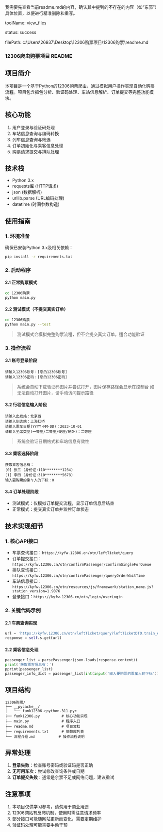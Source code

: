 


          
我需要先查看当前readme.md的内容，确认其中提到的不存在的内容（如“东邪”）具体位置，以便进行精准删除和重写。
        
            
toolName: view_files
            
status: success
          
            
filePath: c:\Users\26937\Desktop\12306购票项目\12306购票\readme.md
          
### 12306爬虫购票项目 README

## 项目简介

本项目是一个基于Python的12306购票爬虫，通过模拟用户操作实现自动化购票流程。项目包含抓包分析、验证码处理、车站信息解析、订单提交等完整功能模块。

## 核心功能
1. 用户登录与验证码处理
2. 车站信息查询与编码转换
3. 列车信息查询与筛选
4. 订单初始化与乘客信息处理
5. 购票请求提交与排队处理

## 技术栈
- Python 3.x
- requests库 (HTTP请求)
- json (数据解析)
- urllib.parse (URL编码处理)
- datetime (时间参数构造)

## 使用指南

### 1. 环境准备
确保已安装Python 3.x及相关依赖：
```bash
pip install -r requirements.txt
```

### 2. 启动程序

#### 2.1 正常购票模式
```bash
cd 12306购票
python main.py
```

#### 2.2 测试模式（不提交真实订单）
```bash
cd 12306购票
python main.py --test
```
> 测试模式会模拟完整购票流程，但不会提交真实订单，适合功能验证

### 3. 操作流程

#### 3.1 账号登录阶段
```
请输入12306账号：[您的12306账号]
请输入12306密码：[您的12306密码]
```
> 系统会自动下载验证码图片并尝试打开，图片保存路径会显示在控制台
> 如无法自动打开图片，请手动访问提示路径

#### 3.2 行程信息输入阶段
```
请输入出发站：北京西
请输入到达站：上海虹桥
请输入乘车日期(YYYY-MM-DD)：2023-10-01
请输入坐席类型(一等座/二等座/硬座/硬卧)：二等座
```
> 系统会验证日期格式和车站信息有效性

#### 3.3 乘客选择阶段
```
获取乘客信息有：
[0] 张三 (身份证:110********1234)
[1] 李四 (身份证:310********5678)
输入要购票的乘车人的下标：0
```

#### 3.4 订单处理阶段
- 测试模式：仅模拟订单提交流程，显示订单信息后结束
- 正常模式：提交真实订单并监控订单状态

## 技术实现细节

### 1. 核心API接口
- 车票查询接口：`https://kyfw.12306.cn/otn/leftTicket/query`
- 订单提交接口：`https://kyfw.12306.cn/otn/confirmPassenger/confirmSingleForQueue`
- 排队查询接口：`https://kyfw.12306.cn/otn/confirmPassenger/queryOrderWaitTime`
- 车站信息接口：`https://kyfw.12306.cn/otn/resources/js/framework/station_name.js?station_version=1.9076`
- 登录接口：`https://kyfw.12306.cn/otn/login/userLogin`

### 2. 关键代码示例

#### 2.1 车票查询实现
```python
url = 'https://kyfw.12306.cn/otn/leftTicket/query?leftTicketDTO.train_date=%s&leftTicketDTO.from_station=%s&leftTicketDTO.to_station=%s&purpose_codes=ADULT' % (train_date, from_station_code, to_station_code)
response = self.s.get(url)
```

#### 2.2 乘客信息处理
```python
passenger_list = parsePassenger(json.loads(response.content))
print('获取乘客信息有：')
pprint(passenger_list)
passenger_info_dict = passenger_list[int(input('输入要购票的乘车人的下标'))]
```

## 项目结构
```
12306购票/
├── __pycache__/
│   └── funk12306.cpython-311.pyc
├── funk12306.py          # 核心功能实现
├── main.py               # 程序入口
├── readme.md             # 项目文档
├── requirements.txt      # 依赖库列表
└── 流程介绍.md           # 操作流程说明
```

## 异常处理
1. **登录失败**：检查账号密码或验证码是否正确
2. **无可用车次**：尝试修改查询条件或日期
3. **订单提交失败**：通常是余票不足或网络问题，建议重试

## 注意事项
1. 本项目仅供学习参考，请勿用于商业用途
2. 12306网站有反爬机制，使用时需注意请求频率
3. 部分接口可能随网站更新而变化，需要定期维护
4. 验证码处理可能需要手动干预
        